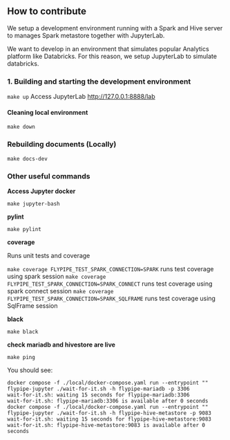 ## How to contribute

We setup a development environment running with a Spark and Hive server to manages Spark metastore together with 
JupyterLab.

We want to develop in an environment that simulates popular Analytics platform like Databricks. For this reason, we
setup JupyterLab to simulate databricks. 

### 1. Building and starting the development environment
 
`make up`
Access JupyterLab http://127.0.0.1:8888/lab

#### Cleaning local environment

`make down`

### Rebuilding documents (Locally)

`make docs-dev`

### Other useful commands

**Access Jupyter docker**

`make jupyter-bash`

**pylint**

`make pylint`

**coverage**

Runs unit tests and coverage

`make coverage FLYPIPE_TEST_SPARK_CONNECTION=SPARK` runs test coverage using spark session
`make coverage FLYPIPE_TEST_SPARK_CONNECTION=SPARK_CONNECT` runs test coverage using spark connect session
`make coverage FLYPIPE_TEST_SPARK_CONNECTION=SPARK_SQLFRAME` runs test coverage using SqlFrame session

**black**

`make black`

**check mariadb and hivestore are live**

`make ping`

You should see:

```
docker compose -f ./local/docker-compose.yaml run --entrypoint "" flypipe-jupyter ./wait-for-it.sh -h flypipe-mariadb -p 3306
wait-for-it.sh: waiting 15 seconds for flypipe-mariadb:3306
wait-for-it.sh: flypipe-mariadb:3306 is available after 0 seconds
docker compose -f ./local/docker-compose.yaml run --entrypoint "" flypipe-jupyter ./wait-for-it.sh -h flypipe-hive-metastore -p 9083
wait-for-it.sh: waiting 15 seconds for flypipe-hive-metastore:9083
wait-for-it.sh: flypipe-hive-metastore:9083 is available after 0 seconds
```